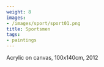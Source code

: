 ```yaml
---
weight: 8
images:
- /images/sport/sport01.png
title: Sportsmen
tags:
- paintings
---
```

Acrylic on canvas, 100x140cm, 2012
